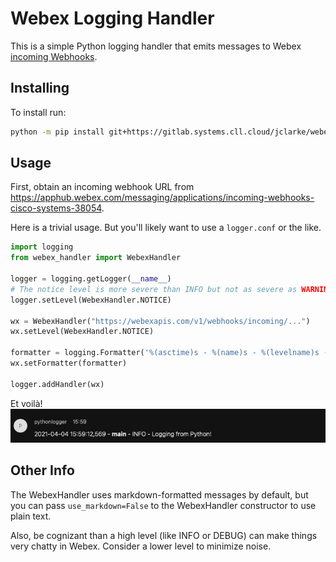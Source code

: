 # Webex Logging Handler

This is a simple Python logging handler that emits messages to Webex [incoming Webhooks](https://apphub.webex.com/messaging/applications/incoming-webhooks-cisco-systems-38054).

## Installing

To install run:

```bash
python -m pip install git+https://gitlab.systems.cll.cloud/jclarke/webex-log-handler.git
```

## Usage

First, obtain an incoming webhook URL from <https://apphub.webex.com/messaging/applications/incoming-webhooks-cisco-systems-38054>.

Here is a trivial usage.  But you'll likely want to use a `logger.conf` or the like.

```python
import logging
from webex_handler import WebexHandler

logger = logging.getLogger(__name__)
# The notice level is more severe than INFO but not as severe as WARNING.
logger.setLevel(WebexHandler.NOTICE)

wx = WebexHandler("https://webexapis.com/v1/webhooks/incoming/...")
wx.setLevel(WebexHandler.NOTICE)

formatter = logging.Formatter('%(asctime)s - %(name)s - %(levelname)s - %(message)s')
wx.setFormatter(formatter)

logger.addHandler(wx)
```

Et voilà!
![screenshot](static_content/example.png "Example Result")

## Other Info

The WebexHandler uses markdown-formatted messages by default, but you can pass `use_markdown=False` to the WebexHandler constructor to use plain text.

Also, be cognizant than a high level (like INFO or DEBUG) can make things very chatty in Webex.  Consider a lower level to minimize noise.
